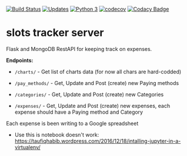[![Build Status](https://travis-ci.org/shlomiLan/slots_tracker_server.svg?branch=master)](https://travis-ci.org/shlomiLan/slots_tracker_server)
[![Updates](https://pyup.io/repos/github/shlomiLan/slots_tracker_server/shield.svg)](https://pyup.io/repos/github/shlomiLan/slots_tracker_server/)
[![Python 3](https://pyup.io/repos/github/shlomiLan/slots_tracker_server/python-3-shield.svg)](https://pyup.io/repos/github/shlomiLan/slots_tracker_server/)
[![codecov](https://codecov.io/gh/shlomiLan/slots_tracker_server/branch/master/graph/badge.svg)](https://codecov.io/gh/shlomiLan/slots_tracker_server)
[![Codacy Badge](https://api.codacy.com/project/badge/Grade/b2e7d48e65d94750bde443d41042a87d)](https://app.codacy.com/app/public/slots_tracker_server?utm_source=github.com&utm_medium=referral&utm_content=shlomiLan/slots_tracker_server&utm_campaign=Badge_Grade_Dashboard)


# slots tracker server
Flask and MongoDB RestAPI for keeping track on expenses.

**Endpoints:**
* `/charts/` - Get list of charts data (for now all chars are hard-codded)
    
* `/pay_methods/` - Get, Update and Post (create) new Paying methods

* `/categories/` - Get, Update and Post (create) new Categories

* `/expenses/` - Get, Update and Post (create) new expenses, each expense should have a Paying method and Category

Each expense is been writing to a Google spreadsheet


* Use this is notebook doesn't work: https://taufiqhabib.wordpress.com/2016/12/18/intalling-jupyter-in-a-virtualenv/